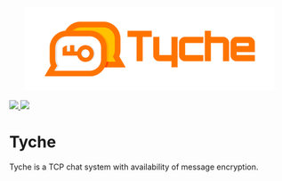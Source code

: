 <p align="center"><img src="/logo/logotype-horizontal.png"></p>

<a href="https://www.gnu.org/licenses/gpl-3.0">
	<img src="https://img.shields.io/badge/license-GPLv3-blue.svg" height="30"/>
<a href="https://github.com/amirkhaniansev/tyche/graphs/contributors">
	<img src="https://img.shields.io/github/contributors/amirkhaniansev/tyche.svg" height="30"/>
</a>


# Tyche
Tyche is a TCP chat system with availability of message encryption.
